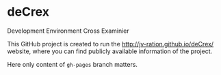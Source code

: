 # deCrex
Development Environment Cross Examinier

This GitHub project is created to run the http://jv-ration.github.io/deCrex/ website, where you can find publicly available information of the project. 

Here only content of  ```gh-pages``` branch matters.
